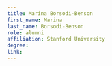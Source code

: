 ```yaml
---
title: Marina Borsodi-Benson
first_name: Marina
last_name: Borsodi-Benson
role: alumni
affiliation: Stanford University
degree:
link:
---
```

